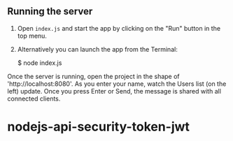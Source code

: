 ## Running the server

1) Open `index.js` and start the app by clicking on the "Run" button in the top menu.

2) Alternatively you can launch the app from the Terminal:

    $ node index.js

Once the server is running, open the project in the shape of 'http://localhost:8080'. As you enter your name, watch the Users list (on the left) update. Once you press Enter or Send, the message is shared with all connected clients.
# nodejs-api-security-token-jwt

